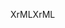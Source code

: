 <span data-ttu-id="afd78-101">XrML</span><span class="sxs-lookup"><span data-stu-id="afd78-101">XrML</span></span>